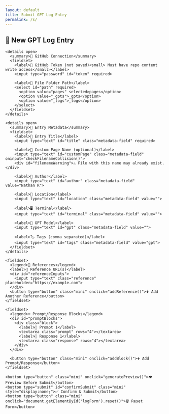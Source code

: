 ```yaml
---
layout: default
title: Submit GPT Log Entry
permalink: /s/
---
```


<section class="content">
  <h1>📝 New GPT Log Entry</h1>
  <form id="logForm">
    <input type="text" id="repo" value="nater0000/Chats" readonly hidden>

    <details open>
      <summary>🔐 GitHub Connection</summary>
      <fieldset>
        <label>🔑 GitHub Token (not saved)<small> Must have repo content write access</small></label>
        <input type="password" id="token" required>

        <label>📁 File Folder Path</label>
        <select id="path" required>
          <option value="pages" selected>pages</option>
          <option value="_gpts">_gpts</option>
          <option value="_logs">_logs</option>
        </select>
      </fieldset>
    </details>

    <details open>
      <summary>📝 Entry Metadata</summary>
      <fieldset>
        <label>🧾 Entry Title</label>
        <input type="text" id="title" class="metadata-field" required>

        <label>📝 Custom Page Name (optional)</label>
        <input type="text" id="customPage" class="metadata-field" oninput="checkFilenameCollision()">
        <div id="filenameWarning">⚠️ File with this name may already exist.</div>

        <label>👤 Author</label>
        <input type="text" id="author" class="metadata-field" value="Nathan R">

        <label>📍 Location</label>
        <input type="text" id="location" class="metadata-field" value="">

        <label>🖥 Terminal</label>
        <input type="text" id="terminal" class="metadata-field" value="">

        <label>🤖 GPT Model</label>
        <input type="text" id="gpt" class="metadata-field" value="">

        <label>🏷 Tags (comma separated)</label>
        <input type="text" id="tags" class="metadata-field" value="gpt">
      </fieldset>
    </details>

    <fieldset>
      <legend>📎 References</legend>
      <label>🔗 Reference URL(s)</label>
      <div id="referenceInputs">
        <input type="text" class="reference" placeholder="https://example.com">
      </div>
      <button type="button" class="mini" onclick="addReference()">➕ Add Another Reference</button>
    </fieldset>

    <fieldset>
      <legend>⌨️ Prompt/Response Blocks</legend>
      <div id="promptBlocks">
        <div class="block">
          <label>🧠 Prompt 1</label>
          <textarea class="prompt" rows="4"></textarea>
          <label>💬 Response 1</label>
          <textarea class="response" rows="4"></textarea>
        </div>
      </div>

      <button type="button" class="mini" onclick="addBlock()">➕ Add Prompt/Response</button>
    </fieldset>

    <button type="button" class="mini" onclick="generatePreview()">👁️ Preview Before Submit</button>
    <button type="submit" id="confirmSubmit" class="mini" style="display:none;">✅ Confirm & Submit</button>
    <button type="button" class="mini" onclick="document.getElementById('logForm').reset()">🗑 Reset Form</button>
  </form>

  <pre id="previewBox" style="display:none; position: absolute; top: 8rem; right: 2rem; width: 35%; max-width: 400px; background-color: #000; color: #b5e853; padding: 1em; border: 1px solid #444; border-radius: 6px; font-size: 0.85em; overflow-x: auto;"></pre>
</section>

<link rel="stylesheet" href="{{ '/assets/css/form.css' | relative_url }}">
<script src="{{ '/assets/js/submit-form.js' | relative_url }}"></script>
